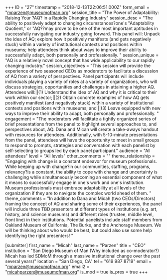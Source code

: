 +++
ID = "27"
timestamp = "2018-12-13T22:06:51.000Z"
form_email = "mparzen@museumofman.org"
session_title = "The Power of Adaptability: Raising Your ?AQ? in a Rapidly Changing Industry"
session_desc = "The ability to positively adapt to changing circumstances?one's \"Adaptability Quotient,\" or \"AQ??may prove to be one of the most important aptitudes in successfully navigating our industry going forward. This panel will: Unpack the idea of AQ; explore how it positively manifests (and gets negatively stuck) within a variety of institutional contexts and positions within museums; help attendees think about ways to improve their ability to successfully adapt, both personally and professionally. "
session_unique = "AQ is a relatively novel concept that has wide applicability to our rapidly changing industry."
session_objectives = "This session will provide the experience of two seasoned CEOs as moderators to facilitate a discussion of AQ from a variety of perspectives. Panel participants will include individuals playing a variety of roles at a variety of organizations, who will discuss strategies, opportunities and challenges in attaining a higher AQ. Attendees will:||(1) Understand the idea of AQ and why it is critical to their work within our sector;||(2) Obtain concrete examples of how AQ gets positively manifest (and negatively stuck) within a variety of institutional contexts and positions within museums; and ||(3) Leave equipped with new ways to improve their ability to adapt, both personally and professionally. "
engagement = "The moderators will facilitate a tightly organized series of brief presentations from the panel to highlight several approaches to, and perspectives about, AQ. Dana and Micah will create a take-aways handout with resources for attendees. Additionally, with 5-10-minute presentations from the panel, attendees will have the opportunity to meet in small groups to respond to prompts, strategies and conversation with each panelist by self-selecting to groups led by each panel participant."
audience = "All attendees"
level = "All levels"
other_comments = ""
theme_relationship = "Engaging with change is a constant endeavor for museum professionals. While keeping up with change?in our communities, staffing, programs, relevancy?is a constant, the ability to cope with change and uncertainty is challenging while simultaneously becoming an essential component of what it means to successfully engage in one's work and one's institution. Museum professionals must embrace adaptability at all levels of the organization if they are to navigate the complex world ahead of them.  "
theme_comments = "In addition to Dana and Micah (two CEOs/Directors) framing the concept of AQ and sharing some of their experiences, the panel will include three TBD presenters at different types of institutions (e.g. art, history, and science museums) and different roles (trustee, middle level, front line) in their institutions. Potential panelists include staff members from Oakland Museum of California, The Burke, and the Anchorage Museum. We will be thinking about who would be best, but could also use some help identifying the right presenters! "

[submitter]
first_name = "Micah"
last_name = "Parzen"
title = "CEO"
institution = "San Diego Museum of Man (Why included as co-moderator?) Micah has led SDMoM through a massive institutional change over the past several years)"
location = "San Diego, CA"
tel = "619 987 8719"
email = "mparzen@museumofman.org"
email2 = "micahparzen@museumofman.org"
is_mod = true
is_pres = true
+++
